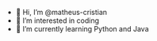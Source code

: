 - 👋 Hi, I’m @matheus-cristian
- 👀 I’m interested in coding
- 🌱 I’m currently learning Python and Java

